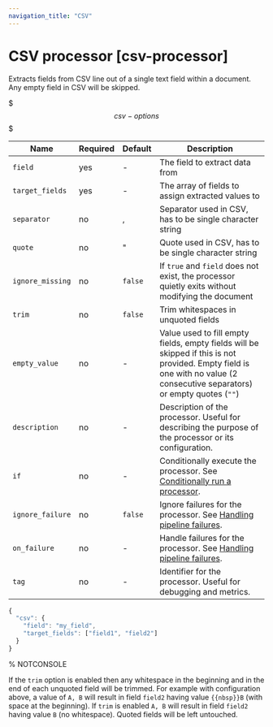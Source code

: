 ```yaml
---
navigation_title: "CSV"
---
```


# CSV processor [csv-processor]


Extracts fields from CSV line out of a single text field within a document. Any empty field in CSV will be skipped.

$$$csv-options$$$

| Name | Required | Default | Description |
| --- | --- | --- | --- |
| `field` | yes | - | The field to extract data from |
| `target_fields` | yes | - | The array of fields to assign extracted values to |
| `separator` | no | , | Separator used in CSV, has to be single character string |
| `quote` | no | " | Quote used in CSV, has to be single character string |
| `ignore_missing` | no | `false` | If `true` and `field` does not exist, the processor quietly exits without modifying the document |
| `trim` | no | `false` | Trim whitespaces in unquoted fields |
| `empty_value` | no | - | Value used to fill empty fields, empty fields will be skipped if this is not provided.                                             Empty field is one with no value (2 consecutive separators) or empty quotes (`""`) |
| `description` | no | - | Description of the processor. Useful for describing the purpose of the processor or its configuration. |
| `if` | no | - | Conditionally execute the processor. See [Conditionally run a processor](ingest.md#conditionally-run-processor). |
| `ignore_failure` | no | `false` | Ignore failures for the processor. See [Handling pipeline failures](ingest.md#handling-pipeline-failures). |
| `on_failure` | no | - | Handle failures for the processor. See [Handling pipeline failures](ingest.md#handling-pipeline-failures). |
| `tag` | no | - | Identifier for the processor. Useful for debugging and metrics. |

```js
{
  "csv": {
    "field": "my_field",
    "target_fields": ["field1", "field2"]
  }
}
```

%  NOTCONSOLE

If the `trim` option is enabled then any whitespace in the beginning and in the end of each unquoted field will be trimmed. For example with configuration above, a value of `A, B` will result in field `field2` having value `{{nbsp}}B` (with space at the beginning). If `trim` is enabled `A, B` will result in field `field2` having value `B` (no whitespace). Quoted fields will be left untouched.


